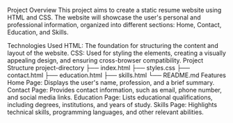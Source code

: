Project Overview
This project aims to create a static resume website using HTML and CSS. The website will showcase the user's personal and professional information, organized into different sections: Home, Contact, Education, and Skills.

Technologies Used
HTML: The foundation for structuring the content and layout of the website.
CSS: Used for styling the elements, creating a visually appealing design, and ensuring cross-browser compatibility.
Project Structure
project-directory
├── index.html
├── styles.css
├── contact.html
├── education.html
├── skills.html
└── README.md
Features
Home Page: Displays the user's name, profession, and a brief summary.
Contact Page: Provides contact information, such as email, phone number, and social media links.
Education Page: Lists educational qualifications, including degrees, institutions, and years of study.
Skills Page: Highlights technical skills, programming languages, and other relevant abilities.